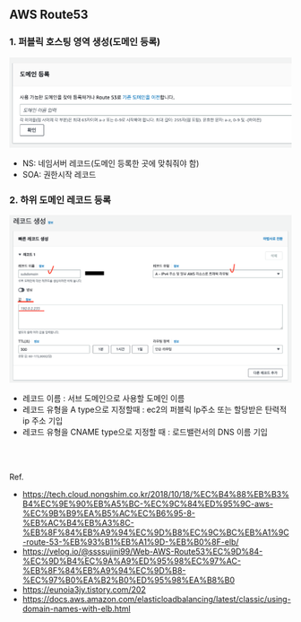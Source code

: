 ## AWS Route53

### 1. 퍼블릭 호스팅 영역 생성(도메인 등록)
<p><img src="image/route53/2023-08-16 route53 hosting.png" alt=""/></p>

- NS: 네임서버 레코드(도메인 등록한 곳에 맞춰줘야 함)
- SOA: 권한시작 레코드


### 2. 하위 도메인 레코드 등록
<p><img src="image/route53/2023-08-16 route53 record.png" alt=""/></p>

- 레코드 이름 : 서브 도메인으로 사용할 도메인 이름
- 레코드 유형을 A type으로 지정할때 : ec2의 퍼블릭 Ip주소 또는 할당받은 탄력적 ip 주소 기입
- 레코드 유형을 CNAME type으로 지정할 때 : 로드밸런서의 DNS 이름 기입


<br><br>



Ref. 
- https://tech.cloud.nongshim.co.kr/2018/10/18/%EC%B4%88%EB%B3%B4%EC%9E%90%EB%A5%BC-%EC%9C%84%ED%95%9C-aws-%EC%9B%B9%EA%B5%AC%EC%B6%95-8-%EB%AC%B4%EB%A3%8C-%EB%8F%84%EB%A9%94%EC%9D%B8%EC%9C%BC%EB%A1%9C-route-53-%EB%93%B1%EB%A1%9D-%EB%B0%8F-elb/
- https://velog.io/@ssssujini99/Web-AWS-Route53%EC%9D%84-%EC%9D%B4%EC%9A%A9%ED%95%98%EC%97%AC-%EB%8F%84%EB%A9%94%EC%9D%B8-%EC%97%B0%EA%B2%B0%ED%95%98%EA%B8%B0
- https://eunoia3jy.tistory.com/202
- https://docs.aws.amazon.com/elasticloadbalancing/latest/classic/using-domain-names-with-elb.html